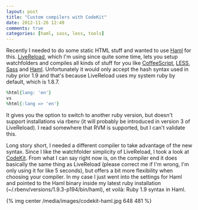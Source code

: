 ```yaml
---
layout: post
title: "Custom compilers with CodeKit"
date: 2012-11-26 12:49
comments: true
categories: [haml, sass, less, tools] 
---
```

Recently I needed to do some static HTML stuff and wanted to use [Haml](http://haml.info/) for this. 
[LiveReload](http://livereload.com/), which I'm using since quite some time, lets you setup 
watchfolders and compiles all kinds of stuff for you like [CoffeeScript](http://coffeescript.org/), 
[LESS](http://lesscss.org/), [Sass](http://sass-lang.com/) and [Haml](http://haml.info/). 
Unfortunately it would only accept the hash syntax used in ruby prior 1.9 and that's because 
LiveReload uses my system ruby by default, which is 1.8.7. 
``` ruby shit adds up
%html{lang: 'en'}
vs
%html{:lang => 'en'}
```
It gives you the option to switch to another ruby version, but doesn't
support installations via rbenv (it will probably be introduced in version 3 of LiveReload). 
I read somewhere that RVM is supported, but I can't validate this.

Long story short, I needed a different compiler to take advantage of the new syntax. Since I 
like the watchfolder simplicity of LiveReload, I took a look at [CodeKit](http://incident57.com/codekit/).
From what I can say right now is, on the compiler end it does basically the same thing as LiveReload 
(please correct me if I'm wrong, I'm only using it for like 5 seconds), but offers a bit more flexibility 
when choosing your compiler. In my case I just went into the settings for Haml and pointed to the 
Haml binary inside my latest ruby installation (~/.rbenv/versions/1.9.3-p194/bin/haml), et voilà: Ruby 1.9 syntax in Haml.

{% img center /media/images/codekit-haml.jpg 648 481  %}

